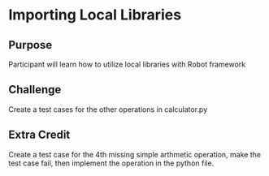 
# Importing Local Libraries

## Purpose
Participant will learn how to utilize local libraries with Robot framework

## Challenge
Create a test cases for the other operations in calculator.py

## Extra Credit
Create a test case for the 4th missing simple arthmetic operation, make the test case fail, then implement the operation in the python file.
